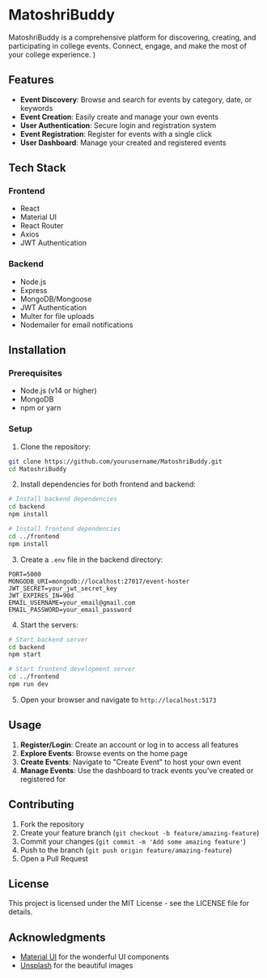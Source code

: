 # MatoshriBuddy

MatoshriBuddy is a comprehensive platform for discovering, creating, and participating in college events. Connect, engage, and make the most of your college experience.
)

## Features

- **Event Discovery**: Browse and search for events by category, date, or keywords
- **Event Creation**: Easily create and manage your own events
- **User Authentication**: Secure login and registration system
- **Event Registration**: Register for events with a single click
- **User Dashboard**: Manage your created and registered events


## Tech Stack

### Frontend
- React
- Material UI
- React Router
- Axios
- JWT Authentication

### Backend
- Node.js
- Express
- MongoDB/Mongoose
- JWT Authentication
- Multer for file uploads
- Nodemailer for email notifications

## Installation

### Prerequisites
- Node.js (v14 or higher)
- MongoDB
- npm or yarn

### Setup

1. Clone the repository:
```bash
git clone https://github.com/yourusername/MatoshriBuddy.git
cd MatoshriBuddy
```

2. Install dependencies for both frontend and backend:
```bash
# Install backend dependencies
cd backend
npm install

# Install frontend dependencies
cd ../frontend
npm install
```

3. Create a `.env` file in the backend directory:
```
PORT=5000
MONGODB_URI=mongodb://localhost:27017/event-hoster
JWT_SECRET=your_jwt_secret_key
JWT_EXPIRES_IN=90d
EMAIL_USERNAME=your_email@gmail.com
EMAIL_PASSWORD=your_email_password
```

4. Start the servers:

```bash
# Start backend server
cd backend
npm start

# Start frontend development server
cd ../frontend
npm run dev
```

5. Open your browser and navigate to `http://localhost:5173`

## Usage

1. **Register/Login**: Create an account or log in to access all features
2. **Explore Events**: Browse events on the home page
3. **Create Events**: Navigate to "Create Event" to host your own event
4. **Manage Events**: Use the dashboard to track events you've created or registered for

## Contributing

1. Fork the repository
2. Create your feature branch (`git checkout -b feature/amazing-feature`)
3. Commit your changes (`git commit -m 'Add some amazing feature'`)
4. Push to the branch (`git push origin feature/amazing-feature`)
5. Open a Pull Request

## License

This project is licensed under the MIT License - see the LICENSE file for details.

## Acknowledgments

- [Material UI](https://mui.com/) for the wonderful UI components
- [Unsplash](https://unsplash.com/) for the beautiful images


